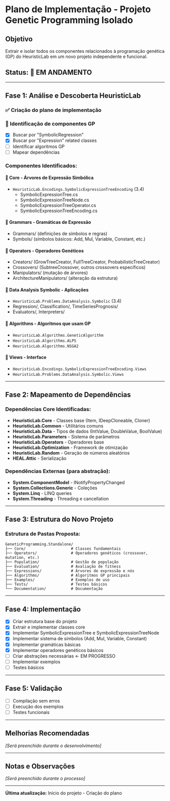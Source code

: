# Plano de Implementação - Projeto Genetic Programming Isolado

## Objetivo
Extrair e isolar todos os componentes relacionados à programação genética (GP) do HeuristicLab em um novo projeto independente e funcional.

## Status: 🔄 EM ANDAMENTO

---

## Fase 1: Análise e Descoberta HeuristicLab
### ✅ Criação do plano de implementação
### 🔄 Identificação de componentes GP
- [x] Buscar por "SymbolicRegression" 
- [x] Buscar por "Expression" related classes
- [ ] Identificar algoritmos GP
- [ ] Mapear dependências

### Componentes Identificados:

#### 📁 **Core - Árvores de Expressão Simbólica**
- `HeuristicLab.Encodings.SymbolicExpressionTreeEncoding` (3.4)
  - SymbolicExpressionTree.cs
  - SymbolicExpressionTreeNode.cs
  - SymbolicExpressionTreeOperator.cs
  - SymbolicExpressionTreeEncoding.cs

#### 📁 **Grammars - Gramáticas de Expressão**
- Grammars/ (definições de símbolos e regras)
- Symbols/ (símbolos básicos: Add, Mul, Variable, Constant, etc.)

#### 📁 **Operators - Operadores Genéticos**
- Creators/ (GrowTreeCreator, FullTreeCreator, ProbabilisticTreeCreator)
- Crossovers/ (SubtreeCrossover, outros crossovers específicos)
- Manipulators/ (mutação de árvores)
- ArchitectureManipulators/ (alteração da estrutura)

#### 📁 **Data Analysis Symbolic - Aplicações**
- `HeuristicLab.Problems.DataAnalysis.Symbolic` (3.4)
- Regression/, Classification/, TimeSeriesPrognosis/
- Evaluators/, Interpreters/

#### 📁 **Algorithms - Algoritmos que usam GP**
- `HeuristicLab.Algorithms.GeneticAlgorithm`
- `HeuristicLab.Algorithms.ALPS`
- `HeuristicLab.Algorithms.NSGA2`

#### 📁 **Views - Interface**
- `HeuristicLab.Encodings.SymbolicExpressionTreeEncoding.Views`
- `HeuristicLab.Problems.DataAnalysis.Symbolic.Views`

---

## Fase 2: Mapeamento de Dependências
### Dependências Core Identificadas:
- **HeuristicLab.Core** - Classes base (Item, IDeepCloneable, Cloner)
- **HeuristicLab.Common** - Utilitários comuns
- **HeuristicLab.Data** - Tipos de dados (IntValue, DoubleValue, BoolValue)
- **HeuristicLab.Parameters** - Sistema de parâmetros
- **HeuristicLab.Operators** - Operadores base
- **HeuristicLab.Optimization** - Framework de otimização
- **HeuristicLab.Random** - Geração de números aleatórios
- **HEAL.Attic** - Serialização

### Dependências Externas (para abstração):
- **System.ComponentModel** - INotifyPropertyChanged
- **System.Collections.Generic** - Coleções
- **System.Linq** - LINQ queries
- **System.Threading** - Threading e cancellation

---

## Fase 3: Estrutura do Novo Projeto
### Estrutura de Pastas Proposta:
```
GeneticProgramming.Standalone/
├── Core/                    # Classes fundamentais
├── Operators/               # Operadores genéticos (crossover, mutation, etc.)
├── Population/              # Gestão de população
├── Evaluation/              # Avaliação de fitness
├── Expressions/             # Árvores de expressão e nós
├── Algorithms/              # Algoritmos GP principais
├── Examples/                # Exemplos de uso
├── Tests/                   # Testes básicos
└── Documentation/           # Documentação
```

---

## Fase 4: Implementação
- [x] Criar estrutura base do projeto
- [x] Extrair e implementar classes core
- [x] Implementar SymbolicExpressionTree e SymbolicExpressionTreeNode
- [x] Implementar sistema de símbolos (Add, Mul, Variable, Constant)
- [x] Implementar gramáticas básicas
- [x] Implementar operadores genéticos básicos
- [ ] Criar abstrações necessárias  ← EM PROGRESSO
- [ ] Implementar exemplos
- [ ] Testes básicos

---

## Fase 5: Validação
- [ ] Compilação sem erros
- [ ] Execução dos exemplos
- [ ] Testes funcionais

---

## Melhorias Recomendadas
*[Será preenchido durante o desenvolvimento]*

---

## Notas e Observações
*[Será preenchido durante o processo]*

---

**Última atualização:** Início do projeto - Criação do plano
